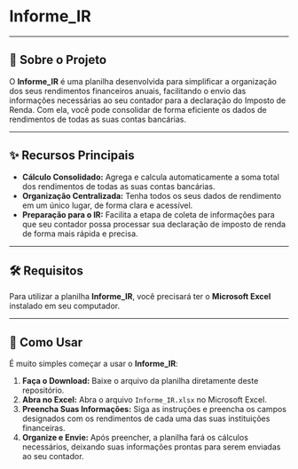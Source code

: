# Informe_IR

---

## 📄 Sobre o Projeto

O **Informe_IR** é uma planilha desenvolvida para simplificar a organização dos seus rendimentos financeiros anuais, facilitando o envio das informações necessárias ao seu contador para a declaração do Imposto de Renda. Com ela, você pode consolidar de forma eficiente os dados de rendimentos de todas as suas contas bancárias.

---

## ✨ Recursos Principais

* **Cálculo Consolidado:** Agrega e calcula automaticamente a soma total dos rendimentos de todas as suas contas bancárias.
* **Organização Centralizada:** Tenha todos os seus dados de rendimento em um único lugar, de forma clara e acessível.
* **Preparação para o IR:** Facilita a etapa de coleta de informações para que seu contador possa processar sua declaração de imposto de renda de forma mais rápida e precisa.

---

## 🛠️ Requisitos

Para utilizar a planilha **Informe_IR**, você precisará ter o **Microsoft Excel** instalado em seu computador.

---

## 🚀 Como Usar

É muito simples começar a usar o **Informe_IR**:

1.  **Faça o Download:** Baixe o arquivo da planilha diretamente deste repositório.
2.  **Abra no Excel:** Abra o arquivo `Informe_IR.xlsx` no Microsoft Excel.
3.  **Preencha Suas Informações:** Siga as instruções e preencha os campos designados com os rendimentos de cada uma das suas instituições financeiras.
4.  **Organize e Envie:** Após preencher, a planilha fará os cálculos necessários, deixando suas informações prontas para serem enviadas ao seu contador.
